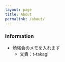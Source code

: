 ```yaml
---
layout: page
title: About
permalink: /about/
---
```


### Information

- 勉強会のメモを入れます
  - 文責：t-takagi
